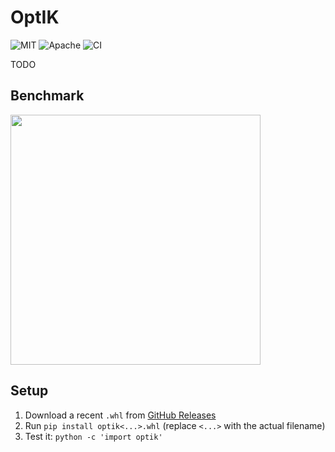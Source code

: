# OptIK

<p>
    <img alt="MIT"    src="https://img.shields.io/badge/license-MIT-blue.svg">
    <img alt="Apache" src="https://img.shields.io/badge/license-Apache-blue.svg">
    <img alt="CI"     src="https://github.com/kylc/optik/actions/workflows/ci.yaml/badge.svg">
</p>

TODO

## Benchmark

<img height="400" src="https://user-images.githubusercontent.com/233860/270494909-9346473f-b74a-4d61-b433-0c088ce8d965.png">

## Setup

1. Download a recent `.whl` from [GitHub Releases](https://github.com/kylc/optik/releases)
2. Run `pip install optik<...>.whl` (replace `<...>` with the actual filename)
3. Test it: `python -c 'import optik'`
